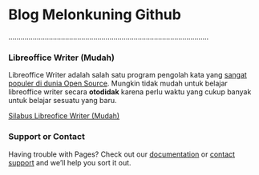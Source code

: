 # Blog Melonkuning Github
...................................................................................................

### Libreoffice Writer (Mudah)
Libreoffice Writer adalah salah satu program pengolah kata yang [sangat populer di dunia Open Source](https://www.techradar.com/news/the-best-free-office-software). Mungkin tidak mudah untuk belajar libreoffice writer secara **otodidak** karena perlu waktu yang cukup banyak untuk belajar sesuatu yang baru.

[Silabus Libreofice Writer (Mudah)](https://kuriyantoadi.github.io/melonkuning/libreoffice-writer-mudah)

### Support or Contact

Having trouble with Pages? Check out our [documentation](https://help.github.com/categories/github-pages-basics/) or [contact support](https://github.com/contact) and we’ll help you sort it out.

